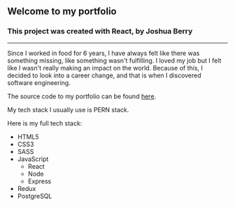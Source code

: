 ## Welcome to my portfolio

### This project was created with React, by Joshua Berry

-------------------------------------------------------

Since I worked in food for 6 years, I have always felt like there was something missing, like something wasn't fulfilling. I loved my job but I felt like I wasn't really making an impact on the world. Because of this, I decided to look into a career change, and that is when I discovered software engineering.

The source code to my portfolio can be found [here](https://github.com/joshuaberry982/portfolio-source-code).

My tech stack I usually use is PERN stack.

Here is my full tech stack:

- HTML5
- CSS3
- SASS
- JavaScript
    - React
    - Node
    - Express
- Redux
- PostgreSQL

